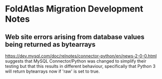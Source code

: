 # FoldAtlas Migration Development Notes

## Web site errors arising from database values being returned as bytearrays

https://dev.mysql.com/doc/relnotes/connector-python/en/news-2-0-0.html suggests that MySQL Connector/Python was changed to simplify their testing but that this results in different behaviour, specifically that Python 3 will return bytearrays now if 'raw' is set to true.
